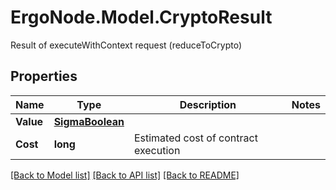 # ErgoNode.Model.CryptoResult
Result of executeWithContext request (reduceToCrypto)

## Properties

Name | Type | Description | Notes
------------ | ------------- | ------------- | -------------
**Value** | [**SigmaBoolean**](SigmaBoolean.md) |  | 
**Cost** | **long** | Estimated cost of contract execution | 

[[Back to Model list]](../README.md#documentation-for-models) [[Back to API list]](../README.md#documentation-for-api-endpoints) [[Back to README]](../README.md)

